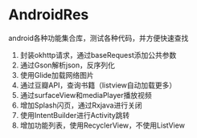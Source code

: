 # AndroidRes
android各种功能集合库，测试各种代码，并方便快速查找

1. 封装okhttp请求，通过baseRequest添加公共参数
2. 通过Gson解析json，反序列化
3. 使用Glide加载网络图片
4. 通过豆瓣API，查询书籍（listview自动加载更多）
5. 通过surfaceView和mediaPlayer播放视频
6. 增加Splash闪页，通过Rxjava进行关闭
7. 使用IntentBuilder进行Activity跳转
8. 增加功能列表，使用RecyclerView，不使用ListView
